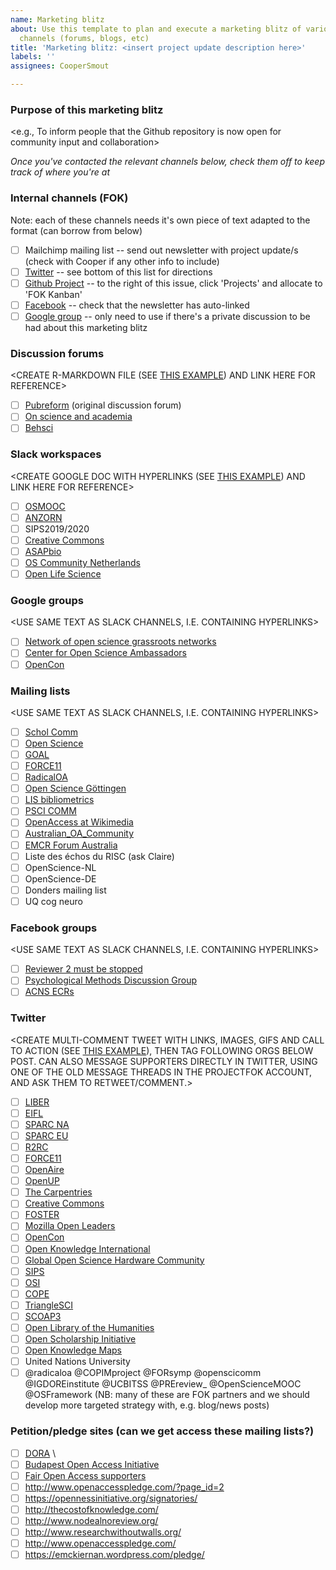```yaml
---
name: Marketing blitz
about: Use this template to plan and execute a marketing blitz of various communication
  channels (forums, blogs, etc)
title: 'Marketing blitz: <insert project update description here>'
labels: ''
assignees: CooperSmout

---
```


<!---
Fill out the template below and then check off communication outlets as you contact them (forums, mailing lists, etc)

Note: additional communication outlets can be found in our complete [communication strategy](https://github.com/FreeOurKnowledge/community/edit/master/marketing/Communication_Strategy.md), for more custom occasions (e.g. contacting news outlets or writing targeted blog posts)
---> 
### Purpose of this marketing blitz
<e.g., To inform people that the Github repository is now open for community input and collaboration>

*Once you've contacted the relevant channels below, check them off to keep track of where you're at*

### Internal channels (FOK)
Note: each of these channels needs it's own piece of text adapted to the format (can borrow from below)
- [ ] Mailchimp mailing list -- send out newsletter with project update/s (check with Cooper if any other info to include)
- [ ] [Twitter](https://twitter.com/projectfok) -- see bottom of this list for directions
- [ ] [Github Project](https://github.com/orgs/FreeOurKnowledge/projects/1) -- to the right of this issue, click 'Projects' and allocate to 'FOK Kanban'
- [ ] [Facebook](https://www.facebook.com/projectFOK) -- check that the newsletter has auto-linked
- [ ] [Google group](https://groups.google.com/g/free-our-knowledge-community) -- only need to use if there's a private discussion to be had about this marketing blitz

### Discussion forums
<CREATE R-MARKDOWN FILE (SEE [THIS EXAMPLE](https://github.com/FreeOurKnowledge/community/blob/master/marketing/blitz1/discussion_forum)) AND LINK HERE FOR REFERENCE>
- [ ] [Pubreform](https://gitlab.com/publishing-reform/discussion/-/issues/78) (original discussion forum)
- [ ] [On science and academia](https://forum.igdore.org/t/project-free-our-knowledge-fixing-academia-with-collective-action/851)
- [ ] [Behsci](https://www.reddit.com/r/BehSciMeta/comments/hi0b1p/collective_campaigns_for_change_in_academia_a/?utm_source=share&utm_medium=web2x&context=3)

### Slack workspaces
<CREATE GOOGLE DOC WITH HYPERLINKS (SEE [THIS EXAMPLE](https://docs.google.com/document/d/1u-Ju5Nb32e9IGlZWeLNN5IIwA5_y-NUwV5fEeuC6Lug/edit?usp=sharing)) AND LINK HERE FOR REFERENCE>
- [ ] [OSMOOC](https://join.slack.com/t/openmooc-ers/shared_invite/zt-ed38jij8-ui8S_LUaCvN5Xmf4Ivtvrw)
- [ ] [ANZORN](https://app.slack.com/client/TECNVNQHK/C018L79MW9X/thread/C018L79MW9X-1599112813.000600)
- [ ] SIPS2019/2020
- [ ] [Creative Commons](https://join.slack.com/t/creativecommons/shared_invite/zt-folsvnur-tWDKEaWU9uR092Ov7wCN2w) 
- [ ] [ASAPbio](https://join.slack.com/t/asapbio-community/shared_invite/zt-h73a7as6-2jBdUbY9K4n0lV5AvSnNcQ)
- [ ] [OS Community Netherlands](https://join.slack.com/t/osc-netherlands/shared_invite/zt-heizl20n-lmG9rtRpY3Hvh7tTH7eSZg)
- [ ] [Open Life Science](https://join.slack.com/t/openlifesci/shared_invite/zt-dzbxqqh2-JzFwuyfojFcixaxZbcMx0Q)

### Google groups
<USE SAME TEXT AS SLACK CHANNELS, I.E. CONTAINING HYPERLINKS>
- [ ] [Network of open science grassroots networks](network-of-open-science-grassroots-networks@cos.io)
- [ ] [Center for Open Science Ambassadors](https://groups.google.com/a/cos.io/g/ambassadors)
- [ ] [OpenCon](https://groups.google.com/group/opencon-discussion-list) 

### Mailing lists
<USE SAME TEXT AS SLACK CHANNELS, I.E. CONTAINING HYPERLINKS>
- [ ] [Schol Comm](mailto:scholcomm@lists.ala.org) 
- [ ] [Open Science](mailto:open-science@lists.okfn.org) 
- [ ] [GOAL](http://mailman.ecs.soton.ac.uk/pipermail/goal/)
- [ ] [FORCE11](mailto:f11discussion@force11.org) 
- [ ] [RadicalOA](mailto:RADICALOPENACCESS@JISCMAIL.AC.UK) 
- [ ] [Open Science Göttingen](https://listserv.gwdg.de/mailman/listinfo/openscience) 
- [ ] [LIS bibliometrics](mailto:LIS-BIBLIOMETRICS@JISCMAIL.AC.UK)
- [ ] [PSCI COMM](https://www.jiscmail.ac.uk/cgi-bin/webadmin?A0=psci-com) 
- [ ] [OpenAccess at Wikimedia](https://lists.wikimedia.org/mailman/listinfo/openaccess)
- [ ] [Australian_OA_Community](australian_oa_community@mailman.anu.edu.au)
- [ ] [EMCR Forum Australia](EMCR@science.org.au)
- [ ] Liste des échos du RISC (ask Claire)
- [ ] OpenScience-NL 
- [ ] OpenScience-DE
- [ ] Donders mailing list
- [ ] UQ cog neuro

### Facebook groups
<USE SAME TEXT AS SLACK CHANNELS, I.E. CONTAINING HYPERLINKS>
- [ ] [Reviewer 2 must be stopped](https://www.facebook.com/groups/reviewer2/)
- [ ] [Psychological Methods Discussion Group](https://www.facebook.com/groups/853552931365745/)
- [ ] [ACNS ECRs](https://www.facebook.com/groups/acns.ecr.group/)

### Twitter
<CREATE MULTI-COMMENT TWEET WITH LINKS, IMAGES, GIFS AND CALL TO ACTION (SEE [THIS EXAMPLE](https://twitter.com/projectFOK/status/1301362270107131905?s=20)), THEN TAG FOLLOWING ORGS BELOW POST. CAN ALSO MESSAGE SUPPORTERS DIRECTLY IN TWITTER, USING ONE OF THE OLD MESSAGE THREADS IN THE PROJECTFOK ACCOUNT, AND ASK THEM TO RETWEET/COMMENT.>
- [ ] [LIBER](https://twitter.com/LIBEReurope)
- [ ] [EIFL](https://twitter.com/EIFLnet)
- [ ] [SPARC NA](https://twitter.com/sparc_na)
- [ ] [SPARC EU](https://twitter.com/sparc_eu)
- [ ] [R2RC](https://twitter.com/R2RC)
- [ ] [FORCE11](https://twitter.com/force11rescomm)
- [ ] [OpenAire](https://twitter.com/OpenAIRE_eu)
- [ ] [OpenUP](https://twitter.com/projectopenup)
- [ ] [The Carpentries](https://twitter.com/thecarpentries)
- [ ] [Creative Commons](https://twitter.com/creativecommons)
- [ ] [FOSTER](https://twitter.com/fosterscience)
- [ ] [Mozilla Open Leaders](https://twitter.com/mozopenleaders)
- [ ] [OpenCon](https://twitter.com/open_con)
- [ ] [Open Knowledge International](https://twitter.com/OKFN)
- [ ] [Global Open Science Hardware Community](https://twitter.com/GOSHCommunity)
- [ ] [SIPS](https://twitter.com/improvingpsych)
- [ ] [OSI](https://twitter.com/OSIUnited)
- [ ] [COPE](https://twitter.com/@C0PE)
- [ ] [TriangleSCI](https://twitter.com/TriangleSCI)
- [ ] [SCOAP3](https://scoap3.org/)
- [ ] [Open Library of the Humanities](https://www.openlibhums.org/)
- [ ] [Open Scholarship Initiative](https://twitter.com/osiunited)
- [ ] [Open Knowledge Maps](https://twitter.com/OK_Maps)
- [ ] United Nations University
- [ ] @radicaloa @COPIMproject @FORsymp @openscicomm @IGDOREinstitute @UCBITSS @PREreview_ @OpenScienceMOOC @OSFramework (NB: many of these are FOK partners and we should develop more targeted strategy with, e.g. blog/news posts)

### Petition/pledge sites (can we get access these mailing lists?)
- [ ] [DORA](https://sfdora.org/signers/) \
- [ ] [Budapest Open Access Initiative](https://www.budapestopenaccessinitiative.org/list_signatures) 
- [ ] [Fair Open Access supporters](https://gitlab.com/publishing-reform/discussion/blob/master/Fair%20Open%20Access/List%20of%20supporters%20of%20Fair%20Open%20Access.md)
- [ ] http://www.openaccesspledge.com/?page_id=2
- [ ] https://opennessinitiative.org/signatories/
- [ ] http://thecostofknowledge.com/
- [ ] http://www.nodealnoreview.org/
- [ ] http://www.researchwithoutwalls.org/
- [ ] http://www.openaccesspledge.com/
- [ ] https://emckiernan.wordpress.com/pledge/
